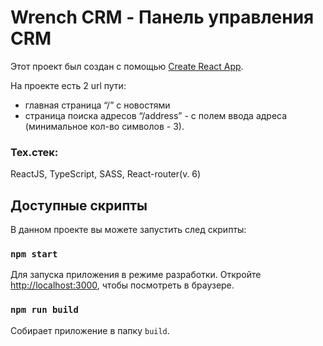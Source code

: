 # Wrench CRM - Панель управления CRM

Этот проект был создан с помощью [Create React App](https://github.com/facebook/create-react-app).

На проекте есть 2 url пути:
- главная страница “/” с новостями 
- страница поиска адресов “/address” -  c полем ввода адреса (минимальное кол-во символов - 3).

### Тех.стек: 
ReactJS, TypeScript, SASS, React-router(v. 6)

## Доступные скрипты

В данном проекте вы можете запустить след скрипты:

### `npm start`

Для запуска приложения в режиме разработки.
Откройте [http://localhost:3000](http://localhost:3000), чтобы посмотреть в браузере.

### `npm run build`

Собирает приложение в папку `build`.

